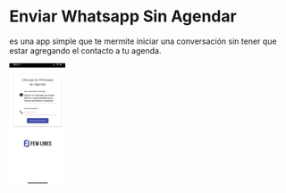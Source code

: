 # Enviar Whatsapp Sin Agendar

es una app simple que te mermite iniciar una conversación sin tener que estar agregando el contacto a tu agenda.

<img src="https://github.com/DiegoMinetti/EnviarWhatsappSinAgendar/blob/6e52b204c0f72231a6936c294ef3dd039120f378/images/PSCelular.jpg" width="100">